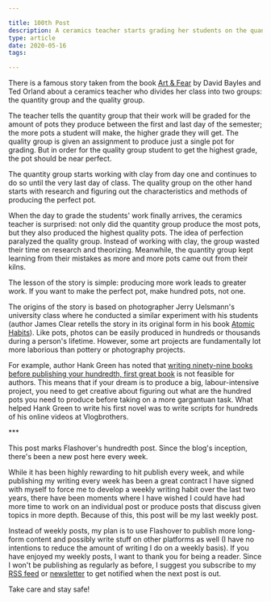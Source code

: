 ```yaml
---

title: 100th Post
description: A ceramics teacher starts grading her students on the quantity of work. The result is better work.
type: article
date: 2020-05-16
tags:

---
```


There is a famous story taken from the book [Art & Fear](https://www.amazon.com/Art-Fear-Observations-Rewards-Artmaking/dp/0961454733) by David Bayles and Ted Orland about a ceramics teacher who divides her class into two groups: the quantity group and the quality group.

The teacher tells the quantity group that their work will be graded for the amount of pots they produce between the first and last day of the semester; the more pots a student will make, the higher grade they will get. The quality group is given an assignment to produce just a single pot for grading. But in order for the quality group student to get the highest grade, the pot should be near perfect.

The quantity group starts working with clay from day one and continues to do so until the very last day of class. The quality group on the other hand starts with research and figuring out the characteristics and methods of producing the perfect pot.

When the day to grade the students' work finally arrives, the ceramics teacher is surprised: not only did the quantity group produce the most pots, but they also produced the highest quality pots. The idea of perfection paralyzed the quality group. Instead of working with clay, the group wasted their time on research and theorizing. Meanwhile, the quantity group kept learning from their mistakes as more and more pots came out from their kilns.

The lesson of the story is simple: producing more work leads to greater work. If you want to make the perfect pot, make hundred pots, not one.

The origins of the story is based on photographer Jerry Uelsmann's university class where he conducted a similar experiment with his students (author James Clear retells the story in its original form in his book [Atomic Habits](https://www.amazon.com/Atomic-Habits-Proven-Build-Break/dp/0735211299)). Like pots, photos can be easily produced in hundreds or thousands during a person's lifetime. However, some art projects are fundamentally lot more laborious than pottery or photography projects.

For example, author Hank Green has noted that [writing ninety-nine books before publishing your hundredth, first great book](https://www.youtube.com/watch?v=7dxcO26i9uw) is not feasible for authors. This means that if your dream is to produce a big, labour-intensive project, you need to get creative about figuring out what are the hundred pots you need to produce before taking on a more gargantuan task. What helped Hank Green to write his first novel was to write scripts for hundreds of his online videos at Vlogbrothers.

\*\*\*

This post marks Flashover's hundredth post. Since the blog's inception, there's been a new post here every week.

While it has been highly rewarding to hit publish every week, and while publishing my writing every week has been a great contract I have signed with myself to force me to develop a weekly writing habit over the last two years, there have been moments where I have wished I could have had more time to work on an individual post or produce posts that discuss given topics in more depth. Because of this, this post will be my last weekly post.

Instead of weekly posts, my plan is to use Flashover to publish more long-form content and possibly write stuff on other platforms as well (I have no intentions to reduce the amount of writing I do on a weekly basis). If you have enjoyed my weekly posts, I want to thank you for being a reader. Since I won't be publishing as regularly as before, I suggest you subscribe to my [RSS feed](http://localhost:4567/feed.xml) or [newsletter](http://eepurl.com/gPzwBD) to get notified when the next post is out.

Take care and stay safe!
